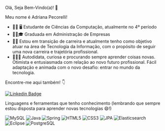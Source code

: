Olá, Seja Bem-Vindo(a)! 👋

Meu nome é Adriana Pecorelli!

- 👩‍💻 🖥 Estudante de Ciências da Computação, atualmente no 4º período
- 👩‍🎓🎓 Graduada em Administração de Empresas 
- 🚀😃 Estou em transição de carreira e atualmente tenho como objetivo atuar na área de Tecnologia da Informação, com o propósito de seguir uma nova carreira e trajetória profissional.
- 🙋‍♀️😄 Autodidata, curiosa e procurando sempre aprender coisas novas. Otimista e entusiasmada com relação ao novo futuro profissional. Fácil adaptação e animada com o novo desafio: entrar no mundo da tecnologia.

Encontre-me aqui também! 👇

[![Linkedin Badge](https://img.shields.io/badge/-LinkedIn-blue?style=flat-square&logo=Linkedin&logoColor=white&link=https://www.linkedin.com/in/adriana-pecorelli/)](https://www.linkedin.com/in/adriana-pecorelli/) 

Linguagens e ferramentas que tenho conhecimento (lembrando que sempre estou disposta para aprender novas tecnologias 😄!) 

![MySQL](https://img.shields.io/badge/MySQL-00000F?style=for-the-badge&logo=mysql&logoColor=white)
![Java](https://img.shields.io/badge/Java-ED8B00?style=for-the-badge&logo=java&logoColor=white)
![Spring](https://img.shields.io/badge/Spring-6DB33F?style=for-the-badge&logo=spring&logoColor=white)
![HTML5](https://img.shields.io/badge/HTML-239120?style=for-the-badge&logo=html5&logoColor=white)
![CSS3](https://img.shields.io/badge/CSS3-1572B6?style=for-the-badge&logo=css3&logoColor=white)
![JPA](https://img.shields.io/badge/JPA-239120?style=for-the-badge&logo=JPA&logoColor=white)
![Elasticsearch](https://img.shields.io/badge/Elasticsearch-ED8B00?style=for-the-badge&logo=Elasticsearch&logoColor=white)
![Eclipse](https://img.shields.io/badge/Eclipse-6DB33F?style=for-the-badge&logo=eclipse&logoColor=white)
![PostgreSQL](https://img.shields.io/badge/PostegreSQL-1572B6?style=for-the-badge&logo=postgreSQL&logoColor=white)




<!--
**AdrianaLins/AdrianaLins** is a ✨ _special_ ✨ repository because its `README.md` (this file) appears on your GitHub profile.

Here are some ideas to get you started:

- 🔭 I’m currently working on ...
- 🌱 I’m currently learning ...
- 👯 I’m looking to collaborate on ...
- 🤔 I’m looking for help with ...
- 💬 Ask me about ...
- 📫 How to reach me: ...
- 😄 Pronouns: ...
- ⚡ Fun fact: ...
-->


